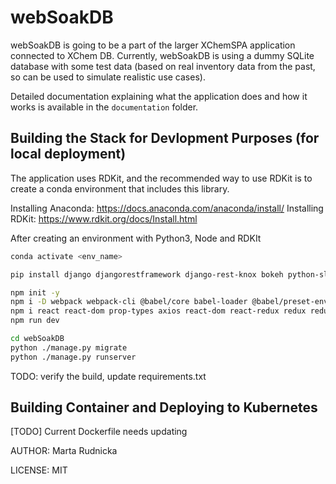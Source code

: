 # webSoakDB

webSoakDB is going to be a part of the larger XChemSPA application connected to XChem DB. Currently, webSoakDB is using a dummy SQLite database with some test data (based on real inventory data from the past, so can be used to simulate realistic use cases).

Detailed documentation explaining what the application does and how it works is available in the `documentation` folder.

## Building the Stack for Devlopment Purposes (for local deployment)

The application uses RDKit, and the recommended way to use RDKit is to create a conda environment that includes this library.

Installing Anaconda: https://docs.anaconda.com/anaconda/install/
Installing RDKit: https://www.rdkit.org/docs/Install.html

After creating an environment with Python3, Node and RDKIt
```bash
conda activate <env_name>

pip install django djangorestframework django-rest-knox bokeh python-slugify 

npm init -y
npm i -D webpack webpack-cli @babel/core babel-loader @babel/preset-env @babel/preset-react babel-plugin-transform-class-properties
npm i react react-dom prop-types axios react-dom react-redux redux redux-devtools-extension redux-thunk remote-redux-devtools react-lazy-load-image-component react-router-dom 
npm run dev

cd webSoakDB
python ./manage.py migrate
python ./manage.py runserver
```
TODO: verify the build, update requirements.txt

## Building Container and Deploying to Kubernetes

[TODO] Current Dockerfile needs updating

AUTHOR: Marta Rudnicka

LICENSE: MIT